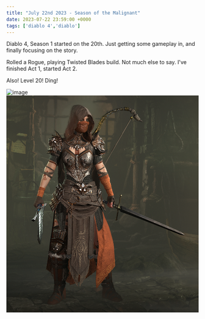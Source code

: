 ```yaml
---
title: "July 22nd 2023 - Season of the Malignant"
date: 2023-07-22 23:59:00 +0000
tags: ['diablo 4','diablo']
---
```

Diablo 4, Season 1 started on the 20th.  Just getting some gameplay in, and finally focusing on the story.

Rolled a Rogue, playing Twisted Blades build. Not much else to say.  I've finished Act 1, started Act 2.

Also!  Level 20! Ding!

![image](end_of_act_1.png)
![image](Rogue.png)